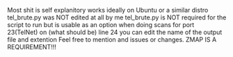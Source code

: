 Most shit is self explanitory works ideally on Ubuntu or a similar distro
tel_brute.py was NOT edited at all by me
tel_brute.py is NOT required for the script to run but is usable as an option when doing scans for port 23(TelNet)
on (what should be) line 24 you can edit the name of the output file and extention
Feel free to mention and issues or changes.
ZMAP IS A REQUIREMENT!!!
